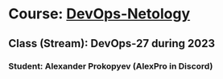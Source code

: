 # Course: [DevOps-Netology](https://netology.ru/programs/devops)

## Class (Stream): DevOps-27 during 2023

### Student: Alexander Prokopyev (AlexPro in Discord)

